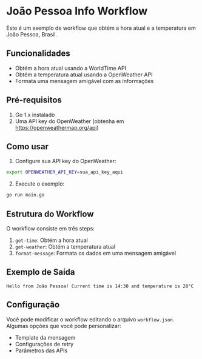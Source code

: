 # João Pessoa Info Workflow

Este é um exemplo de workflow que obtém a hora atual e a temperatura em João Pessoa, Brasil.

## Funcionalidades

- Obtém a hora atual usando a WorldTime API
- Obtém a temperatura atual usando a OpenWeather API
- Formata uma mensagem amigável com as informações

## Pré-requisitos

1. Go 1.x instalado
2. Uma API key do OpenWeather (obtenha em https://openweathermap.org/api)

## Como usar

1. Configure sua API key do OpenWeather:
```bash
export OPENWEATHER_API_KEY=sua_api_key_aqui
```

2. Execute o exemplo:
```bash
go run main.go
```

## Estrutura do Workflow

O workflow consiste em três steps:

1. `get-time`: Obtém a hora atual
2. `get-weather`: Obtém a temperatura atual
3. `format-message`: Formata os dados em uma mensagem amigável

## Exemplo de Saída

```
Hello from João Pessoa! Current time is 14:30 and temperature is 28°C
```

## Configuração

Você pode modificar o workflow editando o arquivo `workflow.json`. Algumas opções que você pode personalizar:

- Template da mensagem
- Configurações de retry
- Parâmetros das APIs
